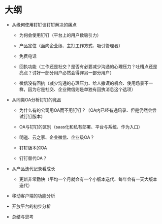 # 大纲

- 从缘何使用钉钉谈钉钉解决的痛点

    - 为何会使用钉钉（平台上的用户数吸引力）

    - 产品定位（面向企业级、主打工作方式、吸引管理者）
    
    - 免费电话
    
    - 回执功能（工作还是社交？是否有必要减少沟通的心理压力？吐槽点还是亮点？讨好一部分用户必然会得罪另一部分用户）
    
    - 微信没有回执（减少沟通的心理压力、给人撒谎的机会、使用场景不一样，因为它是社交、企业微信则是单独有回执消息这个选项）

- 从同类OA分析钉钉的竞品

    - 为什么有的公司用OA而不用钉钉？（OA内已经有通讯录、但是仍然会尝试钉钉版本）

    - OA与钉钉的区别（saas化和私有部署、平台与系统、作为入口）
    
    - 明道、云之家、企业微信、企业级OA？
    
    - 钉钉版本的OA
    
    - 钉钉替代OA？
    
- 从产品迭代记录看成长

    - 更新非常勤快（平均一个月就会有一个小版本迭代、每年会有一天大版本迭代）
    
- 移动客户端的功能分析

- 开放平台的初步分析

- 总结与思考